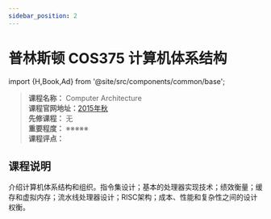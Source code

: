 ```yaml
---
sidebar_position: 2
---
```


# 普林斯顿 COS375 计算机体系结构

import {H,Book,Ad} from '@site/src/components/common/base';


>**课程名称：** Computer Architecture  
**课程官网地址：**[2015年秋](https://www.cs.princeton.edu/courses/archive/fall15/cos375/)    
**先修课程：** 无  
**重要程度：** ※※※※※  
**课程评点：** 

## 课程说明
介绍计算机体系结构和组织。指令集设计；基本的处理器实现技术；绩效衡量；缓存和虚拟内存；流水线处理器设计；RISC架构；成本、性能和复杂性之间的设计权衡。



<Comment></Comment>
